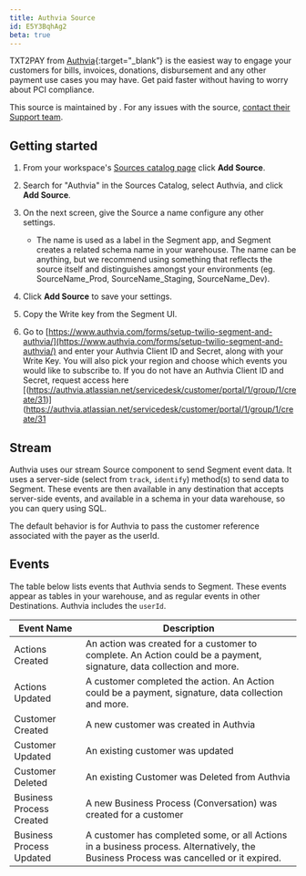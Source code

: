 ```yaml
---
title: Authvia Source
id: E5Y3BqhAg2
beta: true
---
```


TXT2PAY from [Authvia](https://www.authvia.com/){:target="_blank”} is the easiest way to engage your customers for bills, invoices, donations, disbursement and any other payment use cases you may have. Get paid faster without having to worry about PCI compliance.

This source is maintained by <Authvia>. For any issues with the source, [contact their Support team](mailto:support@authvia.com).

## Getting started

1. From your workspace's [Sources catalog page](https://app.segment.com/authvia/sources/catalog) click **Add Source**.
2. Search for "Authvia" in the Sources Catalog, select Authvia, and click **Add Source**.
3. On the next screen, give the Source a name configure any other settings.

   - The name is used as a label in the Segment app, and Segment creates a related schema name in your warehouse. The name can be anything, but we recommend using something that reflects the source itself and distinguishes amongst your environments (eg. SourceName_Prod, SourceName_Staging, SourceName_Dev).

4. Click **Add Source** to save your settings.
5. Copy the Write key from the Segment UI.
6. Go to [https://www.authvia.com/forms/setup-twilio-segment-and-authvia/](https://www.authvia.com/forms/setup-twilio-segment-and-authvia/) and enter your Authvia Client ID and Secret, along with your Write Key. You will also pick your region and choose which events you would like to subscribe to. If you do not have an Authvia Client ID and Secret, request access here [(https://authvia.atlassian.net/servicedesk/customer/portal/1/group/1/create/31)](https://authvia.atlassian.net/servicedesk/customer/portal/1/group/1/create/31

## Stream

Authvia uses our stream Source component to send Segment event data. It uses a server-side (select from `track`, `identify`) method(s) to send data to Segment. These events are then available in any destination that accepts server-side events, and available in a schema in your data warehouse, so you can query using SQL.

The default behavior is for Authvia to pass the customer reference associated with the payer as the userId.

## Events

The table below lists events that Authvia sends to Segment. These events appear as tables in your warehouse, and as regular events in other Destinations. Authvia includes the `userId`.

| Event Name               | Description                                                                                                                           |
| ------------------------ | ------------------------------------------------------------------------------------------------------------------------------------- |
| Actions Created          | An action was created for a customer to complete. An Action could be a payment, signature, data collection and more.                  |
| Actions Updated          | A customer completed the action. An Action could be a payment, signature, data collection and more.                                   |
| Customer Created         | A new customer was created in Authvia                                                                                                 |
| Customer Updated         | An existing customer was updated                                                                                                      |
| Customer Deleted         | An existing Customer was Deleted from Authvia                                                                                         |
| Business Process Created | A new Business Process (Conversation) was created for a customer                                                                      |
| Business Process Updated | A customer has completed some, or all Actions in a business process. Alternatively, the Business Process was cancelled or it expired. |
